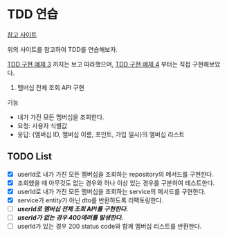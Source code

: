 # TDD 연습

[참고 사이트](https://mangkyu.tistory.com/182)

위의 사이트를 참고하여 TDD를 연습해보자.

[TDD 구현 예제 3](https://mangkyu.tistory.com/184)
까지는 보고 따라했으며,
[TDD 구현 예제 4](https://mangkyu.tistory.com/185) 부터는 직접 구현해보았다.

1. 멤버십 전체 조회 API 구현

기능

- 내가 가진 모든 멤버십을 조회한다.
- 요청: 사용자 식별값
- 응답: {멤버십 ID, 멤버십 이름, 포인트, 가입 일시}의 멤버십 리스트

## TODO List

- [x] userId로 내가 가진 모든 멤버십을 조회하는 repository의 메서드를 구현한다.
- [x] 조회했을 때 아무것도 없는 경우와 하나 이상 있는 경우를 구분하여 테스트한다.
- [x] userId로 내가 가진 모든 멤버십을 조회하는 service의 메서드를 구현한다.
- [x] service가 entity가 아닌 dto를 반환하도록 리팩토링한다.
- [ ] **_userId로 멤버십 전체 조회 API를 구현한다._**
- [ ] **_userId가 없는 경우 400에러를 발생한다._**
- [ ] userId가 있는 경우 200 status code와 함께 멤버십 리스트를 반환한다.